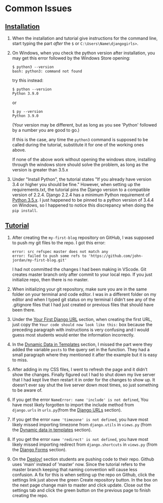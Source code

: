 # Common Issues

## [Installation](https://tutorial.djangogirls.org/en/installation/)

1. When the installation and tutorial give instructions for the command line, start typing the part *after* the `$` or `C:\Users\Name\djangogirls>`.

1. On Windows, when you check the python version after installation, you may get this error followed by the Windows Store opening:

	```
	$ python3 --version
	bash: python3: command not found
	```
	
	try this instead:
	
	```
	$ python --version
	Python 3.9.0
	```
	
	or
	

	```
	$ py --version
	Python 3.9.0
	```
	
	(Your version may be different, but as long as you see 'Python' followed by a number you are good to go.)
	
	If this is the case, any time the `python3` command is supposed to be called during the tutorial, substitute it for one of the working ones above.
	
	If none of the above work without opening the windows store, installing through the windows store should solve the problem, as long as the version is greater than 3.5.x
	
2. Under "Install Python", the tutorial states "If you already have version 3.4 or higher you should be fine."  However, when setting up the requirements.txt, the tutorial pins the Django version to a compatible version of 2.2.4.  Django 2.2.4 has a minimum Python requirement of [Python 3.5.x](https://pypi.org/project/Django/2.2.4/ "Django 2.2.4 Page on pypi.org").  I just happened to be pinned to a python version of 3.4.4 on Windows, so I happened to notice this discrepancy when doing the `pip install`.  

## [Tutorial](https://tutorial.djangogirls.org/en/)

1. After creating the `my-first-blog` repository on GitHub, I was supposed to push my git files to the repo.  I got this error:

	```
	error: src refspec master does not match any  
	error: failed to push some refs to 'https://github.com/john-jordan/my-first-blog.git'
	```

	I had not committed the changes I had been making in VScode. Git creates master branch only after commit to your local repo. If you just initialize repo, then there is no master.

1. When initializing your git repository, make sure you are in the same folder on your terminal and code editor.  I was in a different folder on my editor and when I typed git status on my terminal I didn’t see any of the .gitignore files that I had just created or previous files that should have been there.

1. Under the [Your First Django URL](https://tutorial.djangogirls.org/en/django_urls/#your-first-django-url) section, when creating the first URL, just copy the `Your code should now look like this:` box because the preceding paragraph with instructions is very confusing and I would guess most students would enter the information incorrectly. 

1. In the [Dynamic Data in Templates](https://tutorial.djangogirls.org/en/dynamic_data_in_templates/) section, I missed the part were they added the variable `posts` to the query set in the function.  They had a small paragraph where they mentioned it after the example but it is easy to miss.

1. After adding in my CSS files, I went to refresh the page and it didn’t show the changes.  Finally figured out I had to shut down my live server  that I had kept live then restart it in order for the changes to show up.  It doesn’t ever say shut the live server down most times, so just something to be aware of.

1. If you get the error `NameError: name 'include' is not defined`, You have most likely forgotten to import the include method from `django.urls` in `urls.py`(from the [Django URLs](https://tutorial.djangogirls.org/en/django_urls/#your-first-django-url, "Django URLs") section).

1. If you get the error `name 'timezone' is not defined`, you have most likely missed importing timezone from `django.utils` in `views.py` (from the [Dynamic data in templates](https://tutorial.djangogirls.org/en/dynamic_data_in_templates/#queryset, "Dynamic data in templates") section).

1. If you get the error `name 'redirect' is not defined`, you have most likely missed importing redirect from `django.shortcuts` in `views.py` (from the [Django Forms](https://tutorial.djangogirls.org/en/django_forms/#saving-the-form, "Django Forms") section).

1. On the [Deploy!](https://tutorial.djangogirls.org/en/deploy#pushing-your-code-to-github) section students are pushing code to their repo. Github uses 'main' instead of 'master' now. Since the tutorial refers to the master branch keeping that naming convention will cause less confusion. A fix for this is when setting up the repo on Github, click the settings link just above the green Create repository button. In the box on the next page change main to master and click update. Close out the settings tab and click the green button on the previous page to finish creating the repo. 
